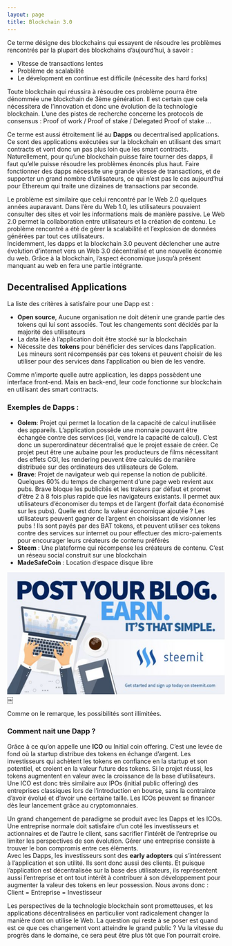 ```yaml
---
layout: page
title: Blockchain 3.0
---
```


Ce terme désigne des blockchains qui essayent de résoudre les problèmes rencontrés par la plupart des blockchains d’aujourd’hui, à savoir :   
* Vitesse de transactions lentes
* Problème de scalabilité
* Le dévelopment en continue est difficile (nécessite des hard forks)

Toute blockchain qui réussira à résoudre ces problème pourra être dénommée une blockchain de 3ème génération. Il est certain que cela nécessitera de l’innovation et donc une évolution de la technologie blockchain. L’une des pistes de recherche concerne les protocols de consensus : Proof of work / Proof of stake / Delegated Proof of stake …

Ce terme est aussi étroitement lié au <strong>Dapps</strong> ou decentralised applications. Ce sont des applications exécutées sur la blockchain en utilisant des smart contracts et vont donc un pas plus loin que les smart contracts.  
Naturellement, pour qu’une blockchain puisse faire tourner des dapps, il faut qu’elle puisse résoudre les problèmes énoncés plus haut. Faire fonctionner des dapps nécessite une grande vitesse de transactions, et de supporter un grand nombre d’utilisateurs, ce qui n’est pas le cas aujourd’hui pour Ethereum qui traite une dizaines de transactions par seconde. 
  
Le problème est similaire que celui rencontré par le Web 2.0 quelques années auparavant. Dans l’ère du Web 1.0, les utilisateurs pouvaient consulter des sites et voir les informations mais de manière passive. Le Web 2.0 permet la collaboration entre utilisateurs et la création de contenu. Le problème rencontré a été de gérer la scalabilité et l’explosion de données générées par tout ces utilisateurs.  
Incidemment, les dapps et la blockchain 3.0 peuvent déclencher une autre évolution d’internet vers un Web 3.0 décentralisé et une nouvelle économie du web. Grâce à la blockchain, l’aspect économique jusqu’à présent manquant au web en fera une partie intégrante. 

## Decentralised Applications

La liste des critères à satisfaire pour une Dapp est : 
* <strong>Open source</strong>, Aucune organisation ne doit détenir une grande partie des tokens qui lui sont associés. Tout les changements sont décidés par la majorité des utilisateurs
* La data liée à l’application doit être stocké sur la blockchain
* Nécessite des <strong>tokens</strong> pour bénéficier des services dans l’application. Les mineurs sont récompensés par ces tokens et peuvent choisir de les utiliser pour des services dans l’application ou bien de les vendre. 

Comme n’importe quelle autre application, les dapps possèdent une interface front-end. Mais en back-end, leur code fonctionne sur blockchain en utilisant des smart contracts. 

### Exemples de Dapps :

* <strong>Golem</strong>: Projet qui permet la location de la capacité de calcul inutilisée des appareils. L’application possède une monnaie pouvant être échangée contre des services (ici, vendre la capacité de calcul). C’est donc un superordinateur décentralisé que le projet essaie de créer. Ce projet peut être une aubaine pour les producteurs de films nécessitant des effets CGI, les rendering peuvent être calculés de manière distribuée sur des ordinateurs des utilisateurs de Golem. 
* <strong>Brave</strong>: Projet de navigateur web qui repense la notion de publicité. Quelques 60% du temps de chargement d’une page web revient aux pubs. Brave bloque les publicités et les trakers par défaut et promet d’être 2 à 8 fois plus rapide que les navigateurs existants. Il permet aux utilisateurs d’économiser du temps et de l’argent (forfait data économisé sur les pubs). Quelle est donc la valeur économique ajoutée ? Les utilisateurs peuvent gagner de l’argent en choisissant de visionner les pubs ! Ils sont payés par des BAT tokens, et peuvent utiliser ces tokens contre des services sur internet ou pour effectuer des micro-paiements pour encourager leurs créateurs de contenu préférés
* <strong>Steem</strong> : Une plateforme qui récompense les créateurs de contenu. C’est un réseau social construit sur une blockchain 
* <strong>MadeSafeCoin</strong> : Location d’espace disque libre 

![blockchain](/Images/Picture10.png/)
￼

Comme on le remarque, les possibilités sont illimitées. 

### Comment nait une Dapp ? 

Grâce à ce qu’on appelle une <strong>ICO</strong> ou Initial coin offering. C’est une levée de fond où la startup distribue des tokens en échange d’argent. Les investisseurs qui achètent les tokens en confiance en la startup et son potentiel, et croient en la valeur future des tokens. Si le projet réussi, les tokens augmentent en valeur avec la croissance de la base d’utilisateurs. Une ICO est donc très similaire aux IPOs (initial public offering) des entreprises classiques lors de l’introduction en bourse, sans la contrainte d’avoir évolué et d’avoir une certaine taille. Les ICOs peuvent se financer dès leur lancement grâce au cryptomonnaies. 

Un grand changement de paradigme se produit avec les Dapps et les ICOs. Une entreprise normale doit satisfaire d’un coté les investisseurs et actionnaires et de l’autre le client, sans sacrifier l’intérêt de l’entreprise ou limiter les perspectives de son évolution. Gérer une entreprise consiste à trouver le bon compromis entre ces éléments.   
Avec les Dapps, les investisseurs sont des <strong>early adopters</strong> qui s’intéressent à l’application et son utilité. Ils sont donc aussi des clients. Et puisque l’application est décentralisée sur la base des utilisateurs, ils représentent aussi l’entreprise et ont tout intérêt à contribuer à son développement pour augmenter la valeur des tokens en leur possession. Nous avons donc : Client = Entreprise = Investisseur

Les perspectives de la technologie blockchain sont prometteuses, et les applications décentralisées en particulier vont radicalement changer la manière dont on utilise le Web. La question qui reste à se poser est quand est ce que ces changement vont atteindre le grand public ? 
Vu la vitesse du progrès dans le domaine, ce sera peut être plus tôt que l’on pourrait croire.  





